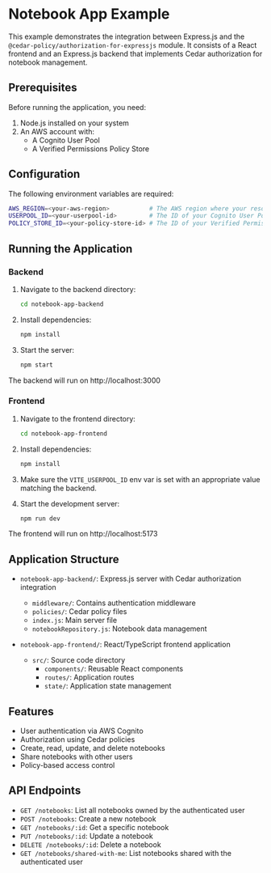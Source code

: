 # Notebook App Example

This example demonstrates the integration between Express.js and the `@cedar-policy/authorization-for-expressjs` module. It consists of a React frontend and an Express.js backend that implements Cedar authorization for notebook management.

## Prerequisites

Before running the application, you need:

1. Node.js installed on your system
2. An AWS account with:
   - A Cognito User Pool
   - A Verified Permissions Policy Store

## Configuration

The following environment variables are required:

```bash
AWS_REGION=<your-aws-region>           # The AWS region where your resources are located
USERPOOL_ID=<your-userpool-id>         # The ID of your Cognito User Pool
POLICY_STORE_ID=<your-policy-store-id> # The ID of your Verified Permissions Policy Store
```

## Running the Application

### Backend

1. Navigate to the backend directory:
   ```bash
   cd notebook-app-backend
   ```

2. Install dependencies:
   ```bash
   npm install
   ```

3. Start the server:
   ```bash
   npm start
   ```

The backend will run on http://localhost:3000

### Frontend

1. Navigate to the frontend directory:
   ```bash
   cd notebook-app-frontend
   ```

2. Install dependencies:
   ```bash
   npm install
   ```

3. Make sure the `VITE_USERPOOL_ID` env var is set with an appropriate value matching the backend.

4. Start the development server:
   ```bash
   npm run dev
   ```

The frontend will run on http://localhost:5173

## Application Structure

- `notebook-app-backend/`: Express.js server with Cedar authorization integration
  - `middleware/`: Contains authentication middleware
  - `policies/`: Cedar policy files
  - `index.js`: Main server file
  - `notebookRepository.js`: Notebook data management

- `notebook-app-frontend/`: React/TypeScript frontend application
  - `src/`: Source code directory
    - `components/`: Reusable React components
    - `routes/`: Application routes
    - `state/`: Application state management

## Features

- User authentication via AWS Cognito
- Authorization using Cedar policies
- Create, read, update, and delete notebooks
- Share notebooks with other users
- Policy-based access control

## API Endpoints

- `GET /notebooks`: List all notebooks owned by the authenticated user
- `POST /notebooks`: Create a new notebook
- `GET /notebooks/:id`: Get a specific notebook
- `PUT /notebooks/:id`: Update a notebook
- `DELETE /notebooks/:id`: Delete a notebook
- `GET /notebooks/shared-with-me`: List notebooks shared with the authenticated user
